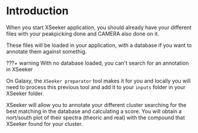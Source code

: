 # Introduction

When you start XSeeker application, you should already have your different files with your peakpicking done and CAMERA also done on it.

These files will be loaded in your application, with a database if you want to annotate them against somethig.

???+ warning
	With no database loaded, you can't search for an annotation in XSeeker

On Galaxy, the `XSeeker preparator` tool makes it for you and locally you will need to process this previous tool and add it to your `inputs` folder in your XSeeker folder. 

XSeeker will allow you to annotate your different cluster searching for the best matching in the database and calculating a score. You will obtain a nort/south plot of their spectra (theoric and real) with the compound that XSeeker found for your cluster.